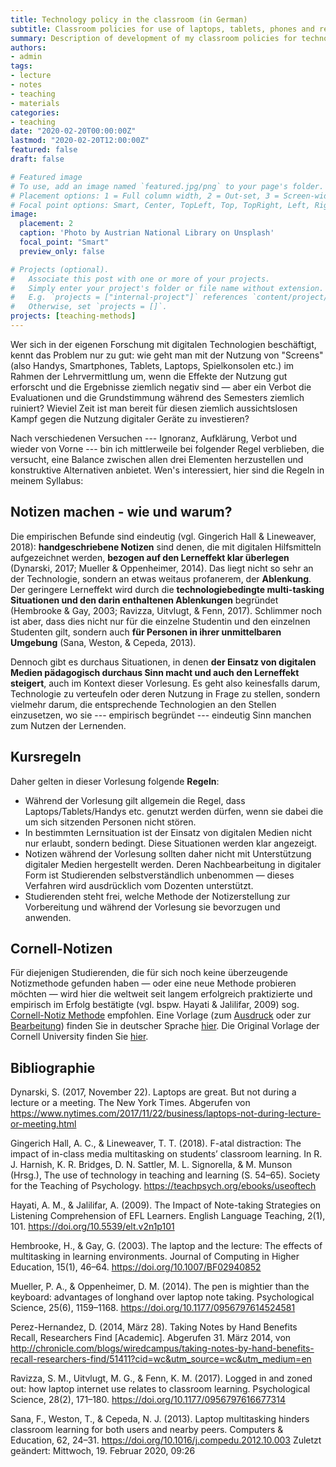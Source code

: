 ```yaml
---
title: Technology policy in the classroom (in German)
subtitle: Classroom policies for use of laptops, tablets, phones and really all other screens during class (in German) — with a suggested alternative
summary: Description of development of my classroom policies for technology usage during class (in German). Includes a link to my German version of Cornell Notes templates.
authors:
- admin
tags:
- lecture
- notes
- teaching
- materials
categories:
- teaching
date: "2020-02-20T00:00:00Z"
lastmod: "2020-02-20T12:00:00Z"
featured: false
draft: false

# Featured image
# To use, add an image named `featured.jpg/png` to your page's folder.
# Placement options: 1 = Full column width, 2 = Out-set, 3 = Screen-width
# Focal point options: Smart, Center, TopLeft, Top, TopRight, Left, Right, BottomLeft, Bottom, BottomRight
image:
  placement: 2
  caption: 'Photo by Austrian National Library on Unsplash'
  focal_point: "Smart"
  preview_only: false

# Projects (optional).
#   Associate this post with one or more of your projects.
#   Simply enter your project's folder or file name without extension.
#   E.g. `projects = ["internal-project"]` references `content/project/deep-learning/index.md`.
#   Otherwise, set `projects = []`.
projects: [teaching-methods]
---
```

Wer sich in der eigenen Forschung mit digitalen Technologien beschäftigt, kennt das Problem nur zu gut: wie geht man mit der Nutzung von "Screens" (also Handys, Smartphones, Tablets, Laptops, Spielkonsolen etc.) im Rahmen der Lehrvermittlung um, wenn die Effekte der Nutzung gut erforscht und die Ergebnisse ziemlich negativ sind — aber ein Verbot die Evaluationen und die Grundstimmung während des Semesters ziemlich ruiniert? Wieviel Zeit ist man bereit für diesen ziemlich aussichtslosen Kampf gegen die Nutzung digitaler Geräte zu investieren?

Nach verschiedenen Versuchen --- Ignoranz, Aufklärung, Verbot und wieder von Vorne --- bin ich mittlerweile bei folgender Regel verblieben, die versucht, eine Balance zwischen allen drei Elementen herzustellen und konstruktive Alternativen anbietet. Wen's interessiert, hier sind die Regeln in meinem Syllabus:

## Notizen machen - wie und warum?

Die empirischen Befunde sind eindeutig (vgl. Gingerich Hall & Lineweaver, 2018): **handgeschriebene Notizen** sind denen, die mit digitalen Hilfsmitteln aufgezeichnet werden, **bezogen auf den Lerneffekt klar überlegen** (Dynarski, 2017; Mueller & Oppenheimer, 2014). Das liegt nicht so sehr an der Technologie, sondern an etwas weitaus profanerem, der **Ablenkung**. Der geringere Lerneffekt wird durch die **technologiebedingte multi-tasking Situationen und den darin enthaltenen Ablenkungen** begründet (Hembrooke & Gay, 2003; Ravizza, Uitvlugt, & Fenn, 2017). Schlimmer noch ist aber, dass dies nicht nur für die einzelne Studentin und den einzelnen Studenten gilt, sondern auch **für Personen in ihrer unmittelbaren Umgebung** (Sana, Weston, & Cepeda, 2013).

Dennoch gibt es durchaus Situationen, in denen **der Einsatz von digitalen Medien pädagogisch durchaus Sinn macht und auch den Lerneffekt steigert**, auch im Kontext dieser Vorlesung. Es geht also keinesfalls darum, Technologie zu verteufeln oder deren Nutzung in Frage zu stellen, sondern vielmehr darum, die entsprechende Technologien an den Stellen einzusetzen, wo sie --- empirisch begründet --- eindeutig Sinn manchen zum Nutzen der Lernenden.

## Kursregeln

Daher gelten in dieser Vorlesung folgende **Regeln**:

- Während der Vorlesung gilt allgemein die Regel, dass Laptops/Tablets/Handys etc. genutzt werden dürfen, wenn sie dabei die um sich sitzenden Personen nicht stören.
- In bestimmten Lernsituation ist der Einsatz von digitalen Medien nicht nur erlaubt, sondern bedingt. Diese Situationen werden klar angezeigt.
- Notizen während der Vorlesung sollten daher nicht mit Unterstützung digitaler Medien hergestellt werden. Deren Nachbearbeitung in digitaler Form ist Studierenden selbstverständlich unbenommen — dieses Verfahren wird ausdrücklich vom Dozenten unterstützt.
- Studierenden steht frei, welche Methode der Notizerstellung zur Vorbereitung und während der Vorlesung sie bevorzugen und anwenden.

## Cornell-Notizen

Für diejenigen Studierenden, die für sich noch keine überzeugende Notizmethode gefunden haben — oder eine neue Methode probieren möchten — wird hier die weltweit seit langem erfolgreich praktizierte und empirisch im Erfolg bestätigte (vgl. bspw. Hayati & Jalilifar, 2009) sog. [Cornell-Notiz Methode](https://de.wikihow.com/Cornell-Notizen-machen) empfohlen. Eine Vorlage (zum [Ausdruck](https://osf.io/ufe6q/) oder zur [Bearbeitung](https://osf.io/jhda3/)) finden Sie in deutscher Sprache [hier](https://osf.io/rudt9/). Die Original Vorlage der Cornell University finden Sie [hier](http://lsc.cornell.edu/wp-content/uploads/2015/10/Cornell-Note_Taking-System.pdf).


## Bibliographie

Dynarski, S. (2017, November 22). Laptops are great. But not during a lecture or a meeting. The New York Times. Abgerufen von https://www.nytimes.com/2017/11/22/business/laptops-not-during-lecture-or-meeting.html

Gingerich Hall, A. C., & Lineweaver, T. T. (2018). F-atal distraction: The impact of in-class media multitasking on students’ classroom learning. In R. J. Harnish, K. R. Bridges, D. N. Sattler, M. L. Signorella, & M. Munson (Hrsg.), The use of technology in teaching and learning (S. 54–65). Society for the Teaching of Psychology. https://teachpsych.org/ebooks/useoftech

Hayati, A. M., & Jalilifar, A. (2009). The Impact of Note-taking Strategies on Listening Comprehension of EFL Learners. English Language Teaching, 2(1), 101. https://doi.org/10.5539/elt.v2n1p101

Hembrooke, H., & Gay, G. (2003). The laptop and the lecture: The effects of multitasking in learning environments. Journal of Computing in Higher Education, 15(1), 46–64. https://doi.org/10.1007/BF02940852

Mueller, P. A., & Oppenheimer, D. M. (2014). The pen is mightier than the keyboard: advantages of longhand over laptop note taking. Psychological Science, 25(6), 1159–1168. https://doi.org/10.1177/0956797614524581

Perez-Hernandez, D. (2014, März 28). Taking Notes by Hand Benefits Recall, Researchers Find [Academic]. Abgerufen 31. März 2014, von http://chronicle.com/blogs/wiredcampus/taking-notes-by-hand-benefits-recall-researchers-find/51411?cid=wc&utm_source=wc&utm_medium=en

Ravizza, S. M., Uitvlugt, M. G., & Fenn, K. M. (2017). Logged in and zoned out: how laptop internet use relates to classroom learning. Psychological Science, 28(2), 171–180. https://doi.org/10.1177/0956797616677314

Sana, F., Weston, T., & Cepeda, N. J. (2013). Laptop multitasking hinders classroom learning for both users and nearby peers. Computers & Education, 62, 24–31. https://doi.org/10.1016/j.compedu.2012.10.003
Zuletzt geändert: Mittwoch, 19. Februar 2020, 09:26
